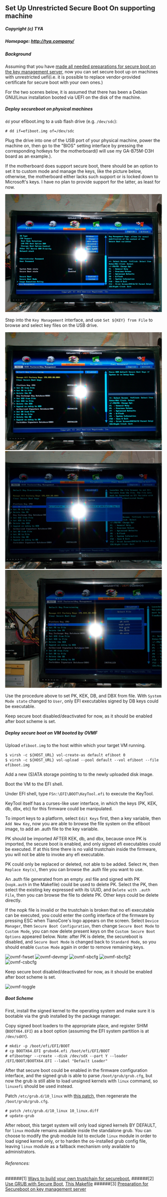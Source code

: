 ## Set Up Unrestricted Secure Boot On supporting machine
##### Copyright (c) TYA
##### Homepage: http://tya.company/

##### Background

Assuming that you have [made all needed preparations for secure boot on the key management server](./preparation-for-secureboot-on-km-server.md), now you can set secure boot up on machines with unrestricted uefi(i.e. it is possible to replace vendor-provided certificate for secure boot
with your own ones.)

For the two scenes below, it is assumed that there has been a Debian GNU/Linux installation booted via UEFI on the disk of the machine.

##### Deploy secureboot on physical machines

`dd` your efiboot.img to a usb flash drive (e.g. `/dev/sdc`):

```
# dd if=efiboot.img of=/dev/sdc
```

Plug the drive into one of the USB port of your physical machine, power the machine on, then go to the "BIOS" setting interface by pressing the corresponding hotkeys for the motherboard(I will use my GA-B75M-D3H board as an example.).

If the motherboard does support secure boot, there should be an option to set it to custom mode and manage the keys, like the picture below, otherwise, the motherboard either lacks such support or is locked down to Microsoft's keys. I have no plan to provide support for the latter, as least for now. 

![SecureBootInterface](../../resources/SAM_1141.JPG)

Step into the `Key Management` interface, and use `Set ${KEY} from File` to browse and select key files on the USB drive.

![KeyMgmt](../../resources/SAM_1142.JPG)
![SelectFS](../../resources/SAM_1145.JPG)
![SelectFile](../../resources/SAM_1147.JPG)

Use the procedure above to set PK, KEK, DB, and DBX from file. With `System Mode state` changed to `User`, only EFI executables signed by DB keys could be executable.

Keep secure boot disabled/deactivated for now, as it should be enabled after boot scheme is set.

##### Deploy secure boot on VM booted by OVMF

Upload `efiboot.img` to the host within which your target VM running.

```
$ virsh -c ${HOST_URL} vol-create-as default efiboot 0
$ virsh -c ${HOST_URL} vol-upload --pool default --vol efiboot --file efiboot.img
```

Add a new (S)ATA storage pointing to to the newly uploaded disk image.

Boot the VM to the EFI shell.

Under EFI shell, type `FSn:\EFI\BOOT\KeyTool.efi` to execute the KeyTool.

KeyTool itself has a curses-like user interface, in which the keys (PK, KEK, db, dbx, etc) for this firmware could be manipulated.

To import keys to a platform, select `Edit Keys` first, then a key variable, then `Add New Key`, now you are able to browse the file system on the efiboot image, to add an .auth file to the key variable.

PK should be imported AFTER KEK, db, and dbx, because once PK is imported, the secure boot is enabled, and only signed efi executables could be executed. If at this time there is no valid trustchain inside the firmware, you will not be able to invoke any efi executable.

PK could only be replaced or deleted, not able to be added. Select `PK`, then `Replace Key(s)`, then you can browse the .auth file you want to use.

An .auth file generated from an empty .esl file and signed with PK (`nopk.auth` in the Makefile) could be used to delete PK. Select the PK, then select the existing key expressed with its UUID, and `Delete with .auth File`, then you can browse the file to delete PK. Other keys could be delete directly.

If the nopk file is invalid or the trustchain is broken that no efi executable can be executed, you could enter the config interface of the firmware by pressing ESC when TianoCore's logo appears on the screen. Select `Device Manager`, then `Secure Boot Configuration`, then change `Secure Boot Mode` to `Custom Mode`, you can now delete present keys on the `Custom Secure Boot Options` appeared below. Note: after PK is delete, the secureboot is disabled, and `Secure Boot Mode` is changed back to `Standard Mode`, so you should enable `Custom Mode` again in order to remove remaining keys.

![ovmf-fwset](../resources/ovmf-fwset.png)
![ovmf-devmgr](../resources/ovmf-devmgr.png)
![ovmf-sbcfg](../resources/ovmf-sbcfg.png)
![ovmf-sbcfg2](../resources/ovmf-sbcfg2.png)
![ovmf-csbcfg](../resources/ovmf-csbcfg.png)

Keep secure boot disabled/deactivated for now, as it should be enabled after boot scheme is set.

![ovmf-toggle](../resources/ovmf-toggle.png)

##### Boot Scheme

First, install the signed kernel to the operating system and make sure it is bootable via the grub installed by the package manager.

Copy signed boot loaders to the appropriate place, and register SHIM (`BOOTX64.EFI`) as a boot option (assuming the EFI system partition is at `/dev/sdXY`).

```
# mkdir -p /boot/efi/EFI/BOOT
# cp BOOTX64.EFI grubx64.efi /boot/efi/EFI/BOOT
# efibootmgr --create --disk /dev/sdX --part Y --loader /EFI/BOOT/BOOTX64.EFI --label "Default Loader"
```

After that secure boot could be enabled in the firmware configuration interface, and the signed grub is able to parse `/boot/grub/grub.cfg`, but now the grub is still able to load unsigned kernels with `linux` command, so `linuxefi` should be used instead.

Patch `/etc/grub.d/10_linux` with [this patch](../scripts/secureboot/10_linux.diff), then regenerate the `/boot/grub/grub.cfg`.

```
# patch /etc/grub.d/10_linux 10_linux.diff
# update-grub
```

After reboot, this target system will only load signed kernels BY DEFAULT, for `linux` module remains available inside the standalone grub. You can choose to modify the grub module list to exclude `linux` module in order to load signed kernel only, or to harden the os-installed grub config file, leaving `linux` module as a fallback mechanism only available to administrators.

###### References:
######[1] [Ways to build your own trustchain for secureboot.](./build-secureboot-trustchain.md)
######[2] [Use GRUB with Secure Boot](./grub-with-secure-boot.md), [This Makefile](../scripts/coreboot/grub.mk)
######[3] [Preparation for Secureboot on key management server](./preparation-for-secureboot-on-km-server.md)
